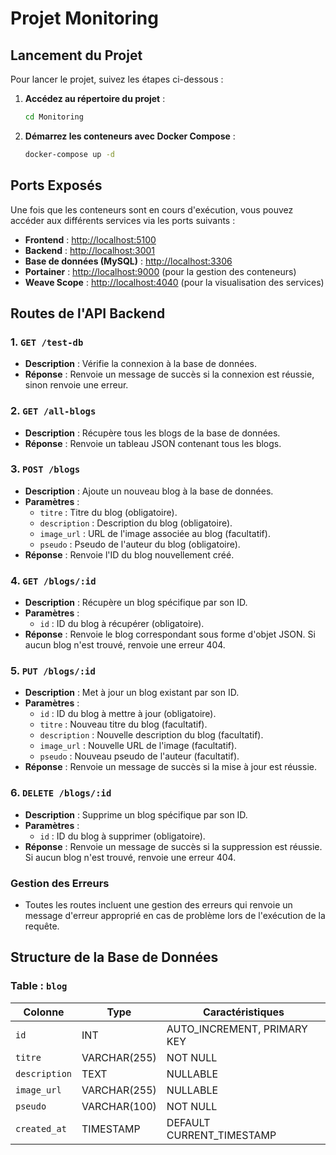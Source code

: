 # Projet Monitoring

## Lancement du Projet

Pour lancer le projet, suivez les étapes ci-dessous :

1. **Accédez au répertoire du projet** :
   ```bash
   cd Monitoring
   ```

2. **Démarrez les conteneurs avec Docker Compose** :
   ```bash
   docker-compose up -d
   ```

## Ports Exposés

Une fois que les conteneurs sont en cours d'exécution, vous pouvez accéder aux différents services via les ports suivants :

- **Frontend** : [http://localhost:5100](http://localhost:5100)
- **Backend** : [http://localhost:3001](http://localhost:3001)
- **Base de données (MySQL)** : [http://localhost:3306](http://localhost:3306)
- **Portainer** : [http://localhost:9000](http://localhost:9000) (pour la gestion des conteneurs)
- **Weave Scope** : [http://localhost:4040](http://localhost:4040) (pour la visualisation des services)


## Routes de l'API Backend

### 1. `GET /test-db`
- **Description** : Vérifie la connexion à la base de données.
- **Réponse** : Renvoie un message de succès si la connexion est réussie, sinon renvoie une erreur.

### 2. `GET /all-blogs`
- **Description** : Récupère tous les blogs de la base de données.
- **Réponse** : Renvoie un tableau JSON contenant tous les blogs.

### 3. `POST /blogs`
- **Description** : Ajoute un nouveau blog à la base de données.
- **Paramètres** : 
  - `titre` : Titre du blog (obligatoire).
  - `description` : Description du blog (obligatoire).
  - `image_url` : URL de l'image associée au blog (facultatif).
  - `pseudo` : Pseudo de l'auteur du blog (obligatoire).
- **Réponse** : Renvoie l'ID du blog nouvellement créé.

### 4. `GET /blogs/:id`
- **Description** : Récupère un blog spécifique par son ID.
- **Paramètres** : 
  - `id` : ID du blog à récupérer (obligatoire).
- **Réponse** : Renvoie le blog correspondant sous forme d'objet JSON. Si aucun blog n'est trouvé, renvoie une erreur 404.

### 5. `PUT /blogs/:id`
- **Description** : Met à jour un blog existant par son ID.
- **Paramètres** : 
  - `id` : ID du blog à mettre à jour (obligatoire).
  - `titre` : Nouveau titre du blog (facultatif).
  - `description` : Nouvelle description du blog (facultatif).
  - `image_url` : Nouvelle URL de l'image (facultatif).
  - `pseudo` : Nouveau pseudo de l'auteur (facultatif).
- **Réponse** : Renvoie un message de succès si la mise à jour est réussie.

### 6. `DELETE /blogs/:id`
- **Description** : Supprime un blog spécifique par son ID.
- **Paramètres** : 
  - `id` : ID du blog à supprimer (obligatoire).
- **Réponse** : Renvoie un message de succès si la suppression est réussie. Si aucun blog n'est trouvé, renvoie une erreur 404.

### Gestion des Erreurs
- Toutes les routes incluent une gestion des erreurs qui renvoie un message d'erreur approprié en cas de problème lors de l'exécution de la requête.


## Structure de la Base de Données

### Table : `blog`

| Colonne      | Type                                   | Caractéristiques                                   |
|--------------|----------------------------------------|---------------------------------------------------|
| `id`         | INT                                    | AUTO_INCREMENT, PRIMARY KEY                        |
| `titre`      | VARCHAR(255)                          | NOT NULL                                          |
| `description`| TEXT                                   | NULLABLE                                          |
| `image_url`  | VARCHAR(255)                          | NULLABLE                                          |
| `pseudo`     | VARCHAR(100)                          | NOT NULL                                          |
| `created_at` | TIMESTAMP                             | DEFAULT CURRENT_TIMESTAMP                          |
